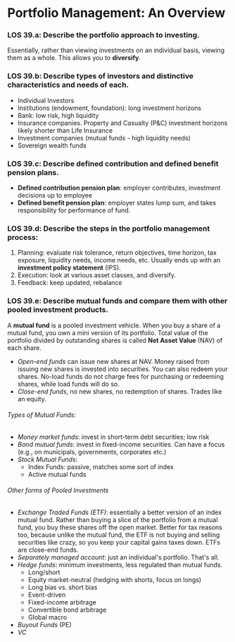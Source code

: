 # Portfolio Management: An Overview

### LOS 39.a: Describe the portfolio approach to investing.

Essentially, rather than viewing investments on an individual basis, viewing them as a whole. This allows you to **diversify**.

### LOS 39.b: Describe types of investors and distinctive characteristics and needs of each.

* Individual Investors
* Institutions (endowment, foundation): long investment horizons
* Bank: low risk, high liquidity
* Insurance companies. Property and Casualty (P&C) investment horizons likely shorter than Life Insurance
* Investment companies (mutual funds - high liquidity needs)
* Sovereign wealth funds

### LOS 39.c: Describe defined contribution and defined benefit pension plans.

* **Defined contribution pension plan**: employer contributes, investment decisions up to employee
* **Defined benefit pension plan**: employer states lump sum, and takes responsibility for performance of fund.

### LOS 39.d: Describe the steps in the portfolio management process:

1. Planning: evaluate risk tolerance, return objectives, time horizon, tax exposure, liquidity needs, income needs, etc. Usually ends up with an **investment policy statement** (IPS).
2. Execution: look at various asset classes, and diversify.
3. Feedback: keep updated, rebalance

### LOS 39.e: Describe mutual funds and compare them with other pooled investment products.

A **mutual fund** is a pooled investment vehicle. When you buy a share of a mutual fund, you own a mini version of its portfolio. Total value of the portfolio divided by outstanding shares is called **Net Asset Value** (NAV) of each share.

* *Open-end funds* can issue new shares at NAV. Money raised from issuing new shares is invested into securities. You can also redeem your shares. No-load funds do not charge fees for purchasing or redeeming shares, while load funds will do so.
* *Close-end funds*, no new shares, no redemption of shares. Trades like an equity.

###### Types of Mutual Funds:

* *Money market funds*: invest in short-term debt securities; low risk
* *Bond mutual funds*: invest in fixed-income securities. Can have a focus (e.g., on municipals, governments, corporates etc.)
* *Stock Mutual Funds*: 
	* Index Funds: passive, matches some sort of index
	* Active mutual funds

###### Other forms of Pooled Investments
* *Exchange Traded Funds (ETF)*: essentially a better version of an index mutual fund. Rather than buying a slice of the portfolio from a mutual fund, you buy these shares off the open market. Better for tax reasons too, because unlike the mutual fund, the ETF is not buying and selling securities like crazy, so you keep your capital gains taxes down. ETFs are close-end funds.
* *Separately managed account*: just an individual's portfolio. That's all.
* *Hedge funds*: minimum investments, less regulated than mutual funds.
	* Long/short
	* Equity market-neutral (hedging with shorts, focus on longs)
	* Long bias vs. short bias
	* Event-driven
	* Fixed-income arbitrage
	* Convertible bond arbitrage
	* Global macro
* *Buyout Funds* (PE)
* *VC*

